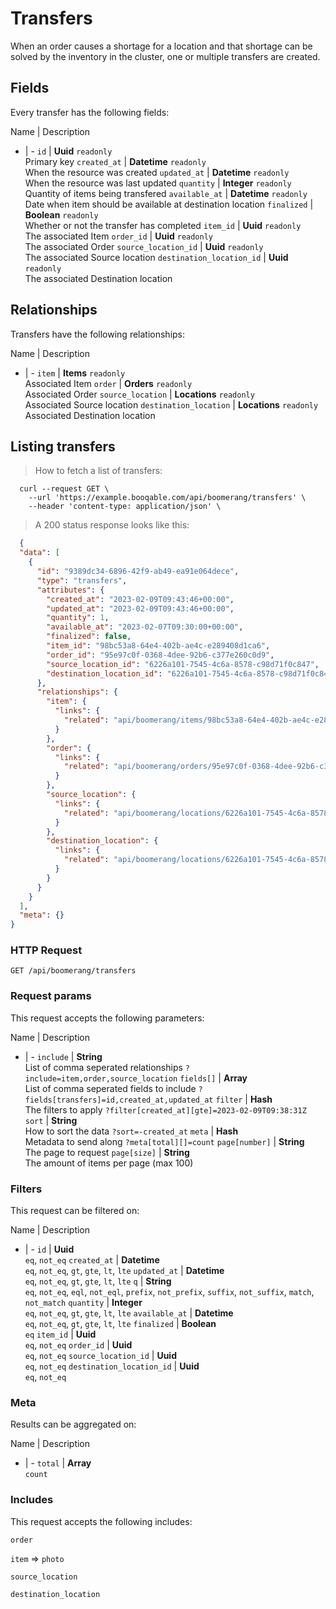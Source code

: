 # Transfers

When an order causes a shortage for a location and that shortage can be solved by the inventory in the cluster, one or multiple transfers are created.

## Fields
Every transfer has the following fields:

Name | Description
- | -
`id` | **Uuid** `readonly`<br>Primary key
`created_at` | **Datetime** `readonly`<br>When the resource was created
`updated_at` | **Datetime** `readonly`<br>When the resource was last updated
`quantity` | **Integer** `readonly`<br>Quantity of items being transfered
`available_at` | **Datetime** `readonly`<br>Date when item should be available at destination location
`finalized` | **Boolean** `readonly`<br>Whether or not the transfer has completed
`item_id` | **Uuid** `readonly`<br>The associated Item
`order_id` | **Uuid** `readonly`<br>The associated Order
`source_location_id` | **Uuid** `readonly`<br>The associated Source location
`destination_location_id` | **Uuid** `readonly`<br>The associated Destination location


## Relationships
Transfers have the following relationships:

Name | Description
- | -
`item` | **Items** `readonly`<br>Associated Item
`order` | **Orders** `readonly`<br>Associated Order
`source_location` | **Locations** `readonly`<br>Associated Source location
`destination_location` | **Locations** `readonly`<br>Associated Destination location


## Listing transfers



> How to fetch a list of transfers:

```shell
  curl --request GET \
    --url 'https://example.booqable.com/api/boomerang/transfers' \
    --header 'content-type: application/json' \
```

> A 200 status response looks like this:

```json
  {
  "data": [
    {
      "id": "9389dc34-6896-42f9-ab49-ea91e064dece",
      "type": "transfers",
      "attributes": {
        "created_at": "2023-02-09T09:43:46+00:00",
        "updated_at": "2023-02-09T09:43:46+00:00",
        "quantity": 1,
        "available_at": "2023-02-07T09:30:00+00:00",
        "finalized": false,
        "item_id": "98bc53a8-64e4-402b-ae4c-e289408d1ca6",
        "order_id": "95e97c0f-0368-4dee-92b6-c377e260c0d9",
        "source_location_id": "6226a101-7545-4c6a-8578-c98d71f0c847",
        "destination_location_id": "6226a101-7545-4c6a-8578-c98d71f0c847"
      },
      "relationships": {
        "item": {
          "links": {
            "related": "api/boomerang/items/98bc53a8-64e4-402b-ae4c-e289408d1ca6"
          }
        },
        "order": {
          "links": {
            "related": "api/boomerang/orders/95e97c0f-0368-4dee-92b6-c377e260c0d9"
          }
        },
        "source_location": {
          "links": {
            "related": "api/boomerang/locations/6226a101-7545-4c6a-8578-c98d71f0c847"
          }
        },
        "destination_location": {
          "links": {
            "related": "api/boomerang/locations/6226a101-7545-4c6a-8578-c98d71f0c847"
          }
        }
      }
    }
  ],
  "meta": {}
}
```

### HTTP Request

`GET /api/boomerang/transfers`

### Request params

This request accepts the following parameters:

Name | Description
- | -
`include` | **String** <br>List of comma seperated relationships `?include=item,order,source_location`
`fields[]` | **Array** <br>List of comma seperated fields to include `?fields[transfers]=id,created_at,updated_at`
`filter` | **Hash** <br>The filters to apply `?filter[created_at][gte]=2023-02-09T09:38:31Z`
`sort` | **String** <br>How to sort the data `?sort=-created_at`
`meta` | **Hash** <br>Metadata to send along `?meta[total][]=count`
`page[number]` | **String** <br>The page to request
`page[size]` | **String** <br>The amount of items per page (max 100)


### Filters

This request can be filtered on:

Name | Description
- | -
`id` | **Uuid** <br>`eq`, `not_eq`
`created_at` | **Datetime** <br>`eq`, `not_eq`, `gt`, `gte`, `lt`, `lte`
`updated_at` | **Datetime** <br>`eq`, `not_eq`, `gt`, `gte`, `lt`, `lte`
`q` | **String** <br>`eq`, `not_eq`, `eql`, `not_eql`, `prefix`, `not_prefix`, `suffix`, `not_suffix`, `match`, `not_match`
`quantity` | **Integer** <br>`eq`, `not_eq`, `gt`, `gte`, `lt`, `lte`
`available_at` | **Datetime** <br>`eq`, `not_eq`, `gt`, `gte`, `lt`, `lte`
`finalized` | **Boolean** <br>`eq`
`item_id` | **Uuid** <br>`eq`, `not_eq`
`order_id` | **Uuid** <br>`eq`, `not_eq`
`source_location_id` | **Uuid** <br>`eq`, `not_eq`
`destination_location_id` | **Uuid** <br>`eq`, `not_eq`


### Meta

Results can be aggregated on:

Name | Description
- | -
`total` | **Array** <br>`count`


### Includes

This request accepts the following includes:

`order`


`item` => 
`photo`




`source_location`


`destination_location`





